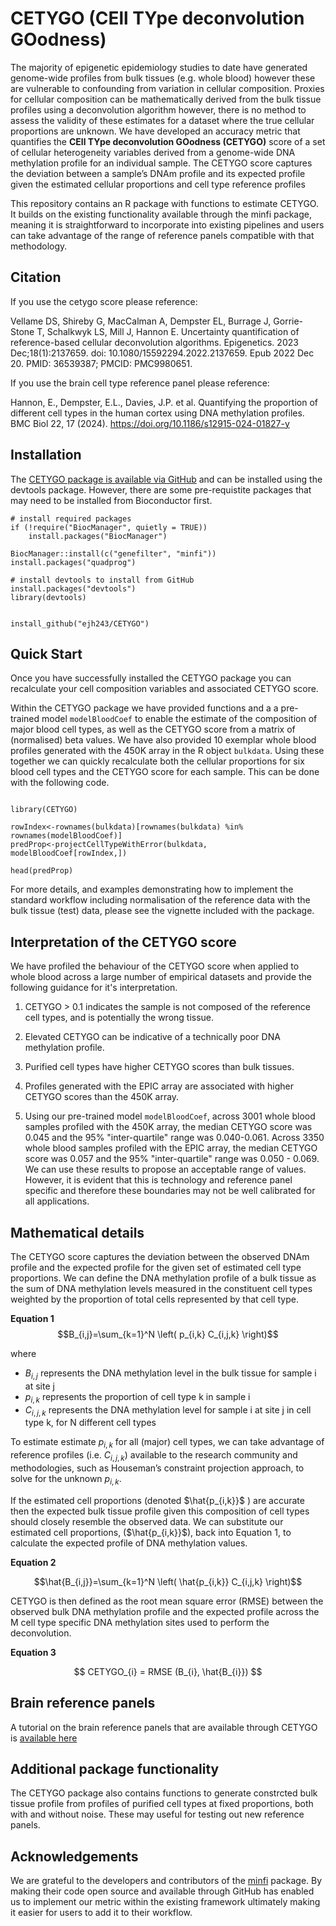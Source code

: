 # CETYGO (CEll TYpe deconvolution GOodness)

The majority of epigenetic epidemiology studies to date have generated genome-wide profiles from bulk tissues (e.g. whole blood) however these are vulnerable to confounding from variation in cellular composition. Proxies for cellular composition can be mathematically derived from the bulk tissue profiles using a deconvolution algorithm however, there is no method to assess the validity of these estimates for a dataset where the true cellular proportions are unknown. We have developed an accuracy metric that quantifies the **CEll TYpe deconvolution GOodness (CETYGO)** score of a set of cellular heterogeneity variables derived from a genome-wide DNA methylation profile for an individual sample. The CETYGO score captures the deviation between a sample’s DNAm profile and its expected profile given the estimated cellular proportions and cell type reference profiles

This repository contains an R package with functions to estimate CETYGO. It builds on the existing functionality available through the minfi package, meaning it is straightforward to incorporate into existing pipelines and users can take advantage of the range of reference panels compatible with that methodology. 

## Citation

If you use the cetygo score please reference:

Vellame DS, Shireby G, MacCalman A, Dempster EL, Burrage J, Gorrie-Stone T, Schalkwyk LS, Mill J, Hannon E. Uncertainty quantification of reference-based cellular deconvolution algorithms. Epigenetics. 2023 Dec;18(1):2137659. doi: 10.1080/15592294.2022.2137659. Epub 2022 Dec 20. PMID: 36539387; PMCID: PMC9980651.

If you use the brain cell type reference panel please reference: 

Hannon, E., Dempster, E.L., Davies, J.P. et al. Quantifying the proportion of different cell types in the human cortex using DNA methylation profiles. BMC Biol 22, 17 (2024). https://doi.org/10.1186/s12915-024-01827-y

## Installation 

The [CETYGO package is available via GitHub](https://github.com/ds420/CETYGO) and can be installed using the devtools package. However, there are some pre-requistite packages that may need to be installed from Bioconductor first.

```
# install required packages
if (!require("BiocManager", quietly = TRUE))
    install.packages("BiocManager")

BiocManager::install(c("genefilter", "minfi"))
install.packages("quadprog")

# install devtools to install from GitHub
install.packages("devtools")
library(devtools)


install_github("ejh243/CETYGO")
```

## Quick Start

Once you have successfully installed the CETYGO package you can recalculate your cell composition variables and associated CETYGO score. 

Within the CETYGO package we have provided functions and a a pre-trained model ```modelBloodCoef``` to 
enable the estimate of the composition of major blood cell types, as well as the CETYGO score
from a matrix of (normalised) beta values. We have also provided 10 
exemplar whole blood profiles generated with the 450K array in the R object 
```bulkdata```. Using these together we can quickly recalculate both the cellular 
proportions for six blood cell types and the CETYGO score for each sample. This 
can be done with the following code.

```

library(CETYGO)

rowIndex<-rownames(bulkdata)[rownames(bulkdata) %in% rownames(modelBloodCoef)]
predProp<-projectCellTypeWithError(bulkdata, modelBloodCoef[rowIndex,])

head(predProp)

```

For more details, and examples demonstrating how to implement the standard workflow including normalisation of the reference data with the bulk tissue (test) data, please see the vignette included with the package.  

## Interpretation of the CETYGO score

We have profiled the behaviour of the CETYGO score when applied to whole blood 
across a large number of empirical datasets and provide the following guidance 
for it's interpretation. 

1. CETYGO > 0.1 indicates the sample is not composed of the reference cell 
types, and is potentially the wrong tissue.

2. Elevated CETYGO can be indicative of a technically poor DNA methylation 
profile.

3. Purified cell types have higher CETYGO scores than bulk tissues.

4. Profiles generated with the EPIC array are associated with higher CETYGO 
scores than the 450K array.

5. Using our pre-trained model `modelBloodCoef`, across 3001 whole blood 
samples profiled with the 450K array, the median CETYGO score was 0.045  and 
the 95% "inter-quartile" range was 0.040-0.061. Across 3350 whole blood samples 
profiled with the EPIC array, the median CETYGO score was 0.057 and the  95% 
"inter-quartile" range was 0.050 - 0.069. We can use these results to propose 
an acceptable range of values. However, it is evident that this is technology 
and reference panel specific and therefore these boundaries may not be well 
calibrated for all applications. 


## Mathematical details

The CETYGO score captures the deviation between the observed DNAm profile and the expected profile for the given set of estimated cell type proportions. We can define the DNA methylation profile of a bulk tissue as the sum of DNA methylation levels measured in the constituent cell types weighted by the proportion of total cells represented by that cell type. 

**Equation 1**
$$B_{i,j}=\sum_{k=1}^N \left( p_{i,k} C_{i,j,k} \right)$$

where 

- $B_{i,j}$ represents the DNA methylation level in the bulk tissue for sample i at site j
- $p_{i,k}$ represents the proportion of cell type k in sample i
- $C_{i,j,k}$ represents the DNA methylation level for sample i at site j in cell type k, for N different cell types 
    
To estimate estimate $p_{i,k}$ for all (major) cell types, we can take advantage of reference profiles (i.e. $C_{i,j,k}$) available to the research community and methodologies, such as Houseman’s constraint projection approach, to solve for the unknown $p_{i,k}$. 

If the estimated cell proportions (denoted $\hat{p_{i,k}}$ ) are accurate then the expected bulk tissue profile given this composition of cell types should closely resemble the observed data. We can substitute our estimated cell proportions, ($\hat{p_{i,k}}$), back into Equation 1, to calculate the expected profile of DNA methylation values. 

**Equation 2**

$$\hat{B_{i,j}}=\sum_{k=1}^N \left( \hat{p_{i,k}} C_{i,j,k} \right)$$

CETYGO is then defined as the root mean square error (RMSE) between the observed bulk DNA methylation profile and the expected profile across the M cell type specific DNA methylation sites used to perform the deconvolution. 

**Equation 3**

$$ CETYGO_{i} = RMSE (B_{i}, \hat{B_{i}}) $$

## Brain reference panels

A tutorial on the brain reference panels that are available through CETYGO is [available here](https://github.com/ds420/CETYGO/wiki/Deconvolution-of-brain-cell-types)

## Additional package functionality

The CETYGO package also contains functions to generate constrcted bulk tissue profile from profiles of purified cell types at fixed proportions, both with and without noise. These may useful for testing out new reference panels. 

## Acknowledgements

We are grateful to the developers and contributors of the [minfi](https://github.com/hansenlab/minfi) package. By making their code open source and available through GitHub has enabled us to implement our metric within the existing framework  ultimately making it easier for users to add it to their workflow.

